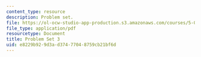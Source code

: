 ```yaml
---
content_type: resource
description: Problem set.
file: https://ol-ocw-studio-app-production.s3.amazonaws.com/courses/5-04-principles-of-inorganic-chemistry-ii-fall-2008/e8229b929d3ad37477048759cb21bf6d_5_04_f08_ps3.pdf
file_type: application/pdf
resourcetype: Document
title: Problem Set 3
uid: e8229b92-9d3a-d374-7704-8759cb21bf6d
---
```

